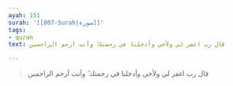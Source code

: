 ```yaml
---
ayah: 151
surah: '[[007-Surah|سورة]]'
tags:
- quran
text: قال رب اغفر لي ولأخي وأدخلنا في رحمتك ۖ وأنت أرحم الراحمين

---
```

> قال رب اغفر لي ولأخي وأدخلنا في رحمتك ۖ وأنت أرحم الراحمين

